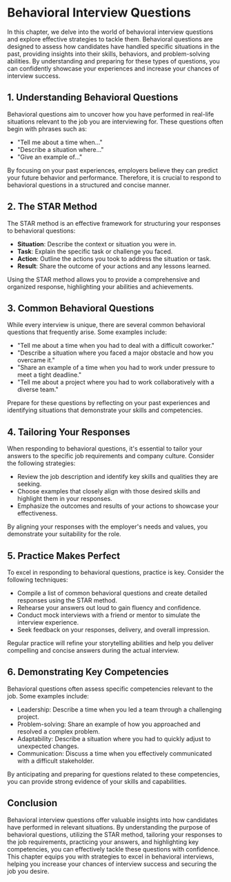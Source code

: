 Behavioral Interview Questions
=========================================

In this chapter, we delve into the world of behavioral interview questions and explore effective strategies to tackle them. Behavioral questions are designed to assess how candidates have handled specific situations in the past, providing insights into their skills, behaviors, and problem-solving abilities. By understanding and preparing for these types of questions, you can confidently showcase your experiences and increase your chances of interview success.

**1. Understanding Behavioral Questions**
-----------------------------------------

Behavioral questions aim to uncover how you have performed in real-life situations relevant to the job you are interviewing for. These questions often begin with phrases such as:

* "Tell me about a time when..."
* "Describe a situation where..."
* "Give an example of..."

By focusing on your past experiences, employers believe they can predict your future behavior and performance. Therefore, it is crucial to respond to behavioral questions in a structured and concise manner.

**2. The STAR Method**
----------------------

The STAR method is an effective framework for structuring your responses to behavioral questions:

* **Situation**: Describe the context or situation you were in.
* **Task**: Explain the specific task or challenge you faced.
* **Action**: Outline the actions you took to address the situation or task.
* **Result**: Share the outcome of your actions and any lessons learned.

Using the STAR method allows you to provide a comprehensive and organized response, highlighting your abilities and achievements.

**3. Common Behavioral Questions**
----------------------------------

While every interview is unique, there are several common behavioral questions that frequently arise. Some examples include:

* "Tell me about a time when you had to deal with a difficult coworker."
* "Describe a situation where you faced a major obstacle and how you overcame it."
* "Share an example of a time when you had to work under pressure to meet a tight deadline."
* "Tell me about a project where you had to work collaboratively with a diverse team."

Prepare for these questions by reflecting on your past experiences and identifying situations that demonstrate your skills and competencies.

**4. Tailoring Your Responses**
-------------------------------

When responding to behavioral questions, it's essential to tailor your answers to the specific job requirements and company culture. Consider the following strategies:

* Review the job description and identify key skills and qualities they are seeking.
* Choose examples that closely align with those desired skills and highlight them in your responses.
* Emphasize the outcomes and results of your actions to showcase your effectiveness.

By aligning your responses with the employer's needs and values, you demonstrate your suitability for the role.

**5. Practice Makes Perfect**
-----------------------------

To excel in responding to behavioral questions, practice is key. Consider the following techniques:

* Compile a list of common behavioral questions and create detailed responses using the STAR method.
* Rehearse your answers out loud to gain fluency and confidence.
* Conduct mock interviews with a friend or mentor to simulate the interview experience.
* Seek feedback on your responses, delivery, and overall impression.

Regular practice will refine your storytelling abilities and help you deliver compelling and concise answers during the actual interview.

**6. Demonstrating Key Competencies**
-------------------------------------

Behavioral questions often assess specific competencies relevant to the job. Some examples include:

* Leadership: Describe a time when you led a team through a challenging project.
* Problem-solving: Share an example of how you approached and resolved a complex problem.
* Adaptability: Describe a situation where you had to quickly adjust to unexpected changes.
* Communication: Discuss a time when you effectively communicated with a difficult stakeholder.

By anticipating and preparing for questions related to these competencies, you can provide strong evidence of your skills and capabilities.

**Conclusion**
--------------

Behavioral interview questions offer valuable insights into how candidates have performed in relevant situations. By understanding the purpose of behavioral questions, utilizing the STAR method, tailoring your responses to the job requirements, practicing your answers, and highlighting key competencies, you can effectively tackle these questions with confidence. This chapter equips you with strategies to excel in behavioral interviews, helping you increase your chances of interview success and securing the job you desire.

